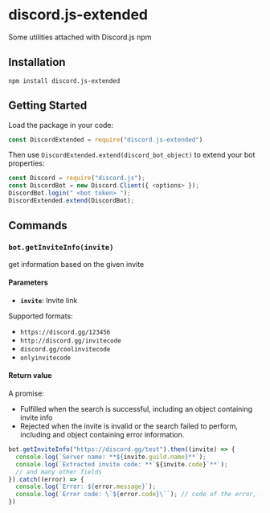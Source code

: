 # discord.js-extended
Some utilities attached with Discord.js npm

## Installation

```
npm install discord.js-extended
```

## Getting Started

Load the package in your code:
```js
const DiscordExtended = require("discord.js-extended")
```
Then use `DiscordExtended.extend(discord_bot_object)` to extend your bot properties:
```js
const Discord = require("discord.js");
const DiscordBot = new Discord.Client({ <options> });
DiscordBot.login(" <bot token> ");
DiscordExtended.extend(DiscordBot);
```

## Commands

### `bot.getInviteInfo(invite)`
get information based on the given invite
#### Parameters
* **`invite`**: Invite link

Supported formats:
* `https://discord.gg/123456`
* `http://discord.gg/invitecode`
* `discord.gg/coolinvitecode`
* `onlyinvitecode`

#### Return value
A promise:
* Fulfilled when the search is successful, including an object containing invite info
* Rejected when the invite is invalid or the search failed to perform, including and object containing error information.
```js
bot.getInviteInfo("https://discord.gg/test").then((invite) => {
  console.log(`Server name: **${invite.guild.name}**`);
  console.log(`Extracted invite code: **`${invite.code}`**`);
  // and many other fields
}).catch((error) => {
  console.log(`Error: ${error.message}`);
  console.log(`Error code: \`${error.code}\``); // code of the error, -1 means the search has failed
})
```
